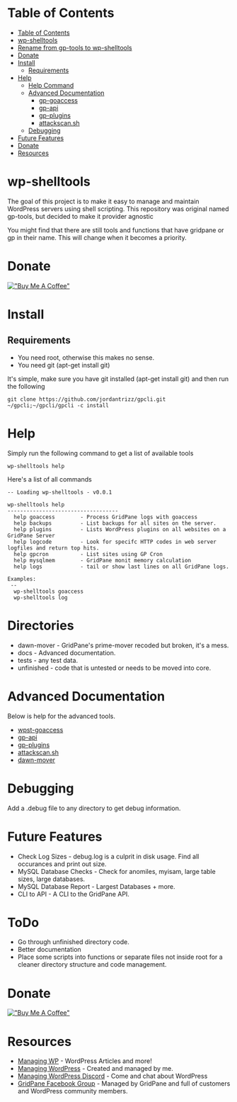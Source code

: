 <!--ts-->
Table of Contents
=================

* [Table of Contents](#table-of-contents)
* [wp-shelltools](#wp-shelltools)
* [Rename from gp-tools to wp-shelltools](#rename-from-gp-tools-to-wp-shelltools)
* [Donate](#donate)
* [Install](#install)
   * [Requirements](#requirements)
* [Help](#help)
   * [Help Command](#help-command)
   * [Advanced Documentation](#advanced-documentation)
      * [<a href="docs/gp-goaccess.md">gp-goaccess</a>](#gp-goaccess)
      * [<a href="docs/gp-api.md">gp-api</a>](#gp-api)
      * [<a href="docs/gp-plugins.md">gp-plugins</a>](#gp-plugins)
      * [<a href="docs/attackscan.md">attackscan.sh</a>](#attackscansh)
   * [Debugging](#debugging)
* [Future Features](#future-features)
* [Donate](#donate-1)
* [Resources](#resources)
<!--te--> 

# wp-shelltools
The goal of this project is to make it easy to manage and maintain WordPress servers using shell scripting. This repository was original named gp-tools, but decided to make it provider agnostic

You might find that there are still tools and functions that have gridpane or gp in their name. This will change when it becomes a priority.

# Donate
[!["Buy Me A Coffee"](https://www.buymeacoffee.com/assets/img/custom_images/orange_img.png)](https://wpinfo.net/sponsor/)

# Install
## Requirements
* You need root, otherwise this makes no sense.
* You need git (apt-get install git)

It's simple, make sure you have git installed (apt-get install git) and then run the following
```
git clone https://github.com/jordantrizz/gpcli.git ~/gpcli;~/gpcli/gpcli -c install

```

# Help
Simply run the following command to get a list of available tools
```
wp-shelltools help
```
Here's a list of all commands
```
-- Loading wp-shelltools - v0.0.1

wp-shelltools help
-----------------------------------
  help goaccess        - Process GridPane logs with goaccess
  help backups         - List backups for all sites on the server.
  help plugins         - Lists WordPress plugins on all websites on a GridPane Server
  help logcode         - Look for specifc HTTP codes in web server logfiles and return top hits.
  help gpcron          - List sites using GP Cron
  help mysqlmem        - GridPane monit memory calculation
  help logs            - tail or show last lines on all GridPane logs.

Examples:
 --
  wp-shelltools goaccess
  wp-shelltools log
```

# Directories
* dawn-mover - GridPane's prime-mover recoded but broken, it's a mess.
* docs - Advanced documentation.
* tests - any test data.
* unfinished - code that is untested or needs to be moved into core.

# Advanced Documentation
Below is help for the advanced tools.
* [wpst-goaccess](docs/wpst-goaccess.md)
* [gp-api](docs/gp-api.md)
* [gp-plugins](docs/gp-plugins.md)
* [attackscan.sh](docs/attackscan.md)
* [dawn-mover](dawn-mover/README.md)

# Debugging
Add a .debug file to any directory to get debug information.

# Future Features
* Check Log Sizes - debug.log is a culprit in disk usage. Find all occurances and print out size.
* MySQL Database Checks - Check for anomiles, myisam, large table sizes, large databases. 
* MySQL Database Report - Largest Databases + more.
* CLI to API - A CLI to the GridPane API.

# ToDo
* Go through unfinished directory code.
* Better documentation
* Place some scripts into functions or separate files not inside root for a cleaner directory structure and code management.    

# Donate
[!["Buy Me A Coffee"](https://www.buymeacoffee.com/assets/img/custom_images/orange_img.png)](https://managingwp.io/sponsor/)

# Resources
* [Managing WP](https://mangingwp.io) - WordPress Articles and more!
* [Managing WordPress](https://www.facebook.com/groups/managingwordpress) - Created and managed by me.
* [Managing WordPress Discord](https://discord.gg/QCsHM234zh) - Come and chat about WordPress
* [GridPane Facebook Group](https://www.facebook.com/groups/selfmanagedwordpress) - Managed by GridPane and full of customers and WordPress community members.